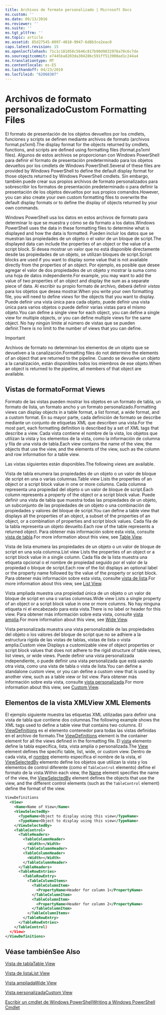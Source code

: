 ```yaml
---
title: Archivos de formato personalizado | Microsoft Docs
ms.custom: ''
ms.date: 09/13/2016
ms.reviewer: ''
ms.suite: ''
ms.tgt_pltfrm: ''
ms.topic: article
ms.assetid: 85d27545-8097-4010-9947-6d8b3ce2eac0
caps.latest.revision: 15
ms.openlocfilehash: 71c1c181058c5646c817b90d9832976a78c6c7de
ms.sourcegitcommit: e7445ba8203da304286c591ff513900ad1c244a4
ms.translationtype: MT
ms.contentlocale: es-ES
ms.lasthandoff: 04/23/2019
ms.locfileid: "62068307"
---
```

# <a name="custom-formatting-files"></a><span data-ttu-id="d96b3-102">Archivos de formato personalizado</span><span class="sxs-lookup"><span data-stu-id="d96b3-102">Custom Formatting Files</span></span>

<span data-ttu-id="d96b3-103">El formato de presentación de los objetos devueltos por los cmdlets, funciones y scripts se definen mediante archivos de formato (archivos format.ps1xml).</span><span class="sxs-lookup"><span data-stu-id="d96b3-103">The display format for the objects returned by cmdlets, functions, and scripts are defined using formatting files (format.ps1xml files).</span></span> <span data-ttu-id="d96b3-104">Algunos de estos archivos se proporcionan con Windows PowerShell para definir el formato de presentación predeterminado para los objetos devueltos por los cmdlets de Windows PowerShell.</span><span class="sxs-lookup"><span data-stu-id="d96b3-104">Several of these files are provided by Windows PowerShell to define the default display format for those objects returned by Windows PowerShell cmdlets.</span></span> <span data-ttu-id="d96b3-105">Sin embargo, también puede crear sus propios archivos de formato personalizados para sobrescribir los formatos de presentación predeterminado o para definir la presentación de los objetos devueltos por sus propios comandos.</span><span class="sxs-lookup"><span data-stu-id="d96b3-105">However, you can also create your own custom formatting files to overwrite the default display formats or to define the display of objects returned by your own commands.</span></span>

<span data-ttu-id="d96b3-106">Windows PowerShell usa los datos en estos archivos de formato para determinar lo que se muestra y cómo se da formato a los datos.</span><span class="sxs-lookup"><span data-stu-id="d96b3-106">Windows PowerShell uses the data in these formatting files to determine what is displayed and how the data is formatted.</span></span> <span data-ttu-id="d96b3-107">Pueden incluir los datos que se muestran las propiedades de un objeto o el valor de un bloque de script.</span><span class="sxs-lookup"><span data-stu-id="d96b3-107">The displayed data can include the properties of an object or the value of a script block.</span></span>  <span data-ttu-id="d96b3-108">Si desea mostrar un valor que no está disponible directamente desde las propiedades de un objeto, se utilizan bloques de script.</span><span class="sxs-lookup"><span data-stu-id="d96b3-108">Script blocks are used if you want to display some value that is not available directly from the properties of an object.</span></span> <span data-ttu-id="d96b3-109">Por ejemplo, es posible que desee agregar el valor de dos propiedades de un objeto y mostrar la suma como una hoja de datos independiente.</span><span class="sxs-lookup"><span data-stu-id="d96b3-109">For example, you may want to add the value of two properties of an object and display the sum as a separate piece of data.</span></span> <span data-ttu-id="d96b3-110">Al escribir su propio formato de archivo, deberá definir *vistas* para los objetos que desea mostrar.</span><span class="sxs-lookup"><span data-stu-id="d96b3-110">When you write your own formatting file, you will need to define *views* for the objects that you want to display.</span></span> <span data-ttu-id="d96b3-111">Puede definir una vista única para cada objeto, puede definir una vista única para varios objetos o puede definir varias vistas para el mismo objeto.</span><span class="sxs-lookup"><span data-stu-id="d96b3-111">You can define a single view for each object, you can define a single view for multiple objects, or you can define multiple views for the same object.</span></span> <span data-ttu-id="d96b3-112">No hay ningún límite al número de vistas que se pueden definir.</span><span class="sxs-lookup"><span data-stu-id="d96b3-112">There is no limit to the number of views that you can define.</span></span>

> [!IMPORTANT]
> <span data-ttu-id="d96b3-113">Archivos de formato no determinan los elementos de un objeto que se devuelven a la canalización.</span><span class="sxs-lookup"><span data-stu-id="d96b3-113">Formatting files do not determine the elements of an object that are returned to the pipeline.</span></span> <span data-ttu-id="d96b3-114">Cuando se devuelve un objeto a la canalización, están disponibles todos los miembros de ese objeto.</span><span class="sxs-lookup"><span data-stu-id="d96b3-114">When an object is returned to the pipeline, all members of that object are available.</span></span>

## <a name="format-views"></a><span data-ttu-id="d96b3-115">Vistas de formato</span><span class="sxs-lookup"><span data-stu-id="d96b3-115">Format Views</span></span>

<span data-ttu-id="d96b3-116">Formato de las vistas pueden mostrar los objetos en un formato de tabla, un formato de lista, un formato ancho y un formato personalizado.</span><span class="sxs-lookup"><span data-stu-id="d96b3-116">Formatting views can display objects in a table format, a list format, a wide format, and a custom format.</span></span> <span data-ttu-id="d96b3-117">En su mayor parte, cada definición de formato se describe mediante un conjunto de etiquetas XML que describen una vista.</span><span class="sxs-lookup"><span data-stu-id="d96b3-117">For the most part, each formatting definition is described by a set of XML tags that describe a view.</span></span> <span data-ttu-id="d96b3-118">Cada vista contiene el nombre de la vista, los objetos que utilizan la vista y los elementos de la vista, como la información de columna y fila de una vista de tabla.</span><span class="sxs-lookup"><span data-stu-id="d96b3-118">Each view contains the name of the view, the objects that use the view, and the elements of the view, such as the column and row information for a table view.</span></span>

<span data-ttu-id="d96b3-119">Las vistas siguientes están disponibles.</span><span class="sxs-lookup"><span data-stu-id="d96b3-119">The following views are available.</span></span>

<span data-ttu-id="d96b3-120">Vista de tabla enumera las propiedades de un objeto o un valor de bloque de script en una o varias columnas.</span><span class="sxs-lookup"><span data-stu-id="d96b3-120">Table view Lists the properties of an object or a script block value in one or more columns.</span></span> <span data-ttu-id="d96b3-121">Cada columna representa una propiedad del objeto o un valor de bloque de script.</span><span class="sxs-lookup"><span data-stu-id="d96b3-121">Each column represents a property of the object or a script block value.</span></span> <span data-ttu-id="d96b3-122">Puede definir una vista de tabla que muestra todas las propiedades de un objeto, un subconjunto de las propiedades de un objeto o una combinación de propiedades y valores del bloque de script.</span><span class="sxs-lookup"><span data-stu-id="d96b3-122">You can define a table view that displays all the properties of an object, a subset of the properties of an object, or a combination of properties and script block values.</span></span> <span data-ttu-id="d96b3-123">Cada fila de la tabla representa un objeto devuelto.</span><span class="sxs-lookup"><span data-stu-id="d96b3-123">Each row of the table represents a returned object.</span></span> <span data-ttu-id="d96b3-124">Para obtener más información sobre esta vista, consulte [vista de tabla](../format/creating-a-table-view.md).</span><span class="sxs-lookup"><span data-stu-id="d96b3-124">For more information about this view, see [Table View](../format/creating-a-table-view.md).</span></span>

<span data-ttu-id="d96b3-125">Vista de lista enumera las propiedades de un objeto o un valor de bloque de script en una sola columna.</span><span class="sxs-lookup"><span data-stu-id="d96b3-125">List view Lists the properties of an object or a script block value in a single column.</span></span> <span data-ttu-id="d96b3-126">Cada fila de la lista muestra una etiqueta opcional o el nombre de propiedad seguido por el valor de la propiedad o bloque de script.</span><span class="sxs-lookup"><span data-stu-id="d96b3-126">Each row of the list displays an optional label or the property name followed by the value of the property or script block.</span></span> <span data-ttu-id="d96b3-127">Para obtener más información sobre esta vista, consulte [vista de lista](../format/creating-a-list-view.md).</span><span class="sxs-lookup"><span data-stu-id="d96b3-127">For more information about this view, see [List View](../format/creating-a-list-view.md).</span></span>

<span data-ttu-id="d96b3-128">Vista ampliada muestra una propiedad única de un objeto o un valor de bloque de script en una o varias columnas.</span><span class="sxs-lookup"><span data-stu-id="d96b3-128">Wide view Lists a single property of an object or a script block value in one or more columns.</span></span> <span data-ttu-id="d96b3-129">No hay ninguna etiqueta ni el encabezado para esta vista.</span><span class="sxs-lookup"><span data-stu-id="d96b3-129">There is no label or header for this view.</span></span> <span data-ttu-id="d96b3-130">Para obtener más información sobre esta vista, consulte [vista amplia](../format/creating-a-wide-view.md).</span><span class="sxs-lookup"><span data-stu-id="d96b3-130">For more information about this view, see [Wide View](../format/creating-a-wide-view.md).</span></span>

<span data-ttu-id="d96b3-131">Vista personalizada muestra una vista personalizable de las propiedades del objeto o los valores del bloque de script que no se adhiere a la estructura rígida de las vistas de tablas, vistas de lista o vista amplia.</span><span class="sxs-lookup"><span data-stu-id="d96b3-131">Custom view Displays a customizable view of object properties or script block values that does not adhere to the rigid structure of table views, list views, or wide views.</span></span> <span data-ttu-id="d96b3-132">Puede definir una vista personalizada independiente, o puede definir una vista personalizada que está usando otra vista, como una vista de tabla o vista de lista.</span><span class="sxs-lookup"><span data-stu-id="d96b3-132">You can define a standalone custom view, or you can define a custom view that is used by another view, such as a table view or list view.</span></span> <span data-ttu-id="d96b3-133">Para obtener más información sobre esta vista, consulte [vista personalizada](../format/creating-custom-controls.md).</span><span class="sxs-lookup"><span data-stu-id="d96b3-133">For more information about this view, see [Custom View](../format/creating-custom-controls.md).</span></span>

## <a name="view-xml-elements"></a><span data-ttu-id="d96b3-134">Elementos de la vista XML</span><span class="sxs-lookup"><span data-stu-id="d96b3-134">View XML Elements</span></span>

<span data-ttu-id="d96b3-135">El ejemplo siguiente muestra las etiquetas XML utilizadas para definir una vista de tabla que contiene dos columnas.</span><span class="sxs-lookup"><span data-stu-id="d96b3-135">The following example shows the XML tags used to define a table view that contains two columns.</span></span> <span data-ttu-id="d96b3-136">El [ViewDefinitions](../format/viewdefinitions-element-format.md) es el elemento contenedor para todas las vistas definidas en el archivo de formato.</span><span class="sxs-lookup"><span data-stu-id="d96b3-136">The [ViewDefinitions](../format/viewdefinitions-element-format.md) element is the container element for all the views defined in the formatting file.</span></span> <span data-ttu-id="d96b3-137">El [vista](../format/view-element-format.md) elemento define la tabla específica, lista, vista amplia o personalizada.</span><span class="sxs-lookup"><span data-stu-id="d96b3-137">The [View](../format/view-element-format.md) element defines the specific table, list, wide, or custom view.</span></span> <span data-ttu-id="d96b3-138">Dentro de cada vista, el [nombre](../format/name-element-for-view-format.md) elemento especifica el nombre de la vista, el [ViewSelectedBy](../format/viewselectedby-element-format.md) elemento define los objetos que utilizan la vista y los elementos de control diferente (como el `TableControl` elemento) define el formato de la vista.</span><span class="sxs-lookup"><span data-stu-id="d96b3-138">Within each view, the [Name](../format/name-element-for-view-format.md) element specifies the name of the view, the [ViewSelectedBy](../format/viewselectedby-element-format.md) element defines the objects that use the view, and the different control elements (such as the `TableControl` element) define the format of the view.</span></span>

```xml
ViewDefinitions
  <View>
    <Name>Name of View</Name>
    <ViewSelectedBy>
      <TypeName>Object to display using this view</TypeName>
      <TypeName>Object to display using this view</TypeName>
    </ViewSelectedBy>
    <TableControl>
      <TableHeaders>
        <TableColumnHeader>
          <Width></Width>
        </TableColumnHeader>
        <TableColumnHeader>
          <Width></Width>
        </TableColumnHeader>
      </TableHeaders>
      <TableRowEntries>
        <TableRowEntry>
          <TableColumnItems>
            <TableColumnItem>
              <PropertyName>Header for column 1</PropertyName>
            </TableColumnItem>
            <TableColumnItem>
              <PropertyName>Header for column 2</PropertyName>
            </TableColumnItem>
          </TableColumnItems>
        </TableRowEntry>
      </TableRowEntries>
    </TableControl)
  </View>
</ViewDefinitions>

```

## <a name="see-also"></a><span data-ttu-id="d96b3-139">Véase también</span><span class="sxs-lookup"><span data-stu-id="d96b3-139">See Also</span></span>

[<span data-ttu-id="d96b3-140">Vista de tabla</span><span class="sxs-lookup"><span data-stu-id="d96b3-140">Table View</span></span>](../format/creating-a-table-view.md)

[<span data-ttu-id="d96b3-141">Vista de lista</span><span class="sxs-lookup"><span data-stu-id="d96b3-141">List View</span></span>](../format/creating-a-list-view.md)

[<span data-ttu-id="d96b3-142">Vista ampliada</span><span class="sxs-lookup"><span data-stu-id="d96b3-142">Wide View</span></span>](../format/creating-a-wide-view.md)

[<span data-ttu-id="d96b3-143">Vista personalizada</span><span class="sxs-lookup"><span data-stu-id="d96b3-143">Custom View</span></span>](../format/creating-custom-controls.md)

[<span data-ttu-id="d96b3-144">Escribir un cmdlet de Windows PowerShell</span><span class="sxs-lookup"><span data-stu-id="d96b3-144">Writing a Windows PowerShell Cmdlet</span></span>](./writing-a-windows-powershell-cmdlet.md)
